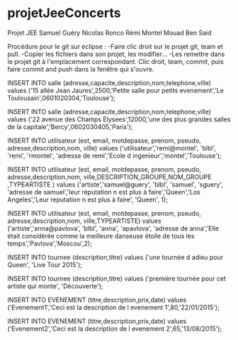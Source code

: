 projetJeeConcerts
=================

Projet JEE Samuel Guéry Nicolas Ronco Rémi Montel Mouad Ben Said

Procédure pour le git sur eclipse : 
-Faire clic droit sur le projet git, team et pull.
-Copier les fichiers dans son projet, les modifier...
-Les remettre dans le projet git à l'emplacement correspondant. Clic droit, team, commit, puis faire commit and push dans la fenêtre qui s'ouvre.






INSERT INTO salle (adresse,capacite,description,nom,telephone,ville)
values ('15 allée Jean Jaures',2500,'Petite salle pour petits evenement','Le Toulousain',0601020304,'Toulouse');

INSERT INTO salle (adresse,capacite,description,nom,telephone,ville)
values ('22 avenue des Champs Elysees',12000,'une des plus grandes salles de la capitale','Bercy',0602030405,'Paris');

INSERT INTO utilisateur (est, email, motdepasse, prenom, pseudo, adresse,description,nom, ville)
values ('utilisateur','remi@montel', 'blbl', 'remi', 'rmontel',  'adresse de remi','Ecole d ingenieur','montel','Toulouse');

INSERT INTO utilisateur (est, email, motdepasse, prenom, pseudo, adresse,description,nom, ville,DESCRIPTION_GROUPE,NOM_GROUPE ,TYPEARTISTE  )
values ('artiste','samuel@guery', 'blbl', 'samuel', 'sguery',  'adresse de samuel','leur réputation n est plus à faire','Queen','Los Angeles','Leur reputation n est plus à faire', 'Queen', 1);

INSERT INTO utilisateur (est, email, motdepasse, prenom, pseudo, adresse,description,nom, ville,TYPEARTISTE) values ('artiste','anna@pavlova', 'blbl', 'anna', 'apavlova', 'adresse de anna','Elle était considérée comme la meilleure danseuse étoile de tous les temps','Pavlova','Moscou',2);

INSERT INTO tournee (description,titre)
values ('une tournée d adieu pour Queen', 'Live Tour 2015');

INSERT INTO tournee (description,titre)
values ('première tournée pour cet artiste qui monte', 'Découverte');

INSERT INTO EVENEMENT  (titre,description,prix,date) values ('Evenement1','Ceci est la description de l evenement 1',80,'22/01/2015');

INSERT INTO EVENEMENT  (titre,description,prix,date) values ('Evenement2','Ceci est la description de l evenement 2',65,'13/08/2015');




